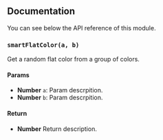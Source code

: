 ## Documentation

You can see below the API reference of this module.

### `smartFlatColor(a, b)`
Get a random flat color from a group of colors.

#### Params
- **Number** `a`: Param descrpition.
- **Number** `b`: Param descrpition.

#### Return
- **Number** Return description.

